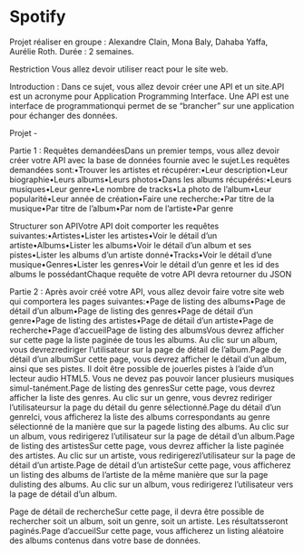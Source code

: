 # Spotify

Projet réaliser en groupe : Alexandre Clain, Mona Baly, Dahaba Yaffa, Aurélie Roth.
Durée : 2 semaines.

Restriction  Vous allez devoir utiliser react pour le site web.

Introduction : 
Dans ce sujet, vous allez devoir créer une API et un site.API est un acronyme pour Application Programming Interface. Une API est une interface de programmationqui permet de se “brancher” sur une application pour échanger des données.

Projet - 

Partie 1 :
Requêtes demandéesDans un premier temps, vous allez devoir créer votre API avec la base de données fournie avec le sujet.Les requêtes demandées sont:•Trouver les artistes et récupérer:•Leur description•Leur biographie•Leurs albums•Leurs photos•Dans les albums récupérés:•Leurs musiques•Leur genre•Le nombre de tracks•La photo de l’album•Leur popularité•Leur année de création•Faire une recherche:•Par titre de la musique•Par titre de l’album•Par nom de l’artiste•Par genre

Structurer son APIVotre API doit comporter les requêtes suivantes:•Artistes•Lister les artistes•Voir le détail d’un artiste•Albums•Lister les albums•Voir le détail d’un album et ses pistes•Lister les albums d’un artiste donné•Tracks•Voir le détail d’une musique•Genres•Lister les genres•Voir le détail d’un genre et les id des albums le possédantChaque requête de votre API devra retourner du JSON

Partie 2 :
Après avoir créé votre API, vous allez devoir faire votre site web qui comportera les pages suivantes:•Page de listing des albums•Page de détail d’un album•Page de listing des genres•Page de détail d’un genre•Page de listing des artistes•Page de détail d’un artiste•Page de recherche•Page d’accueilPage de listing des albumsVous devrez afficher sur cette page la liste paginée de tous les albums. Au clic sur un album, vous devrezrediriger l’utilisateur sur la page de détail de l’album.Page de détail d’un albumSur cette page, vous devrez afficher le détail d’un album, ainsi que ses pistes. Il doit être possible de jouerles pistes à l’aide d’un lecteur audio HTML5. Vous ne devez pas pouvoir lancer plusieurs musiques simul-tanément.Page de listing des genresSur cette page, vous devrez afficher la liste des genres. Au clic sur un genre, vous devrez rediriger l’utilisateursur la page du détail du genre sélectionné.Page du détail d’un genreIci, vous afficherez la liste des albums correspondants au genre sélectionné de la manière que sur la pagede listing des albums. Au clic sur un album, vous redirigerez l’utilisateur sur la page de détail d’un album.Page de listing des artistesSur cette page, vous devrez afficher la liste paginée des artistes. Au clic sur un artiste, vous redirigerezl’utilisateur sur la page de détail d’un artiste.Page de détail d’un artisteSur cette page, vous afficherez un listing des albums de l’artiste de la même manière que sur la page dulisting des albums. Au clic sur un album, vous redirigerez l’utilisateur vers la page de détail d’un album.

Page de détail de rechercheSur cette page, il devra être possible de rechercher soit un album, soit un genre, soit un artiste. Les résultatsseront paginés.Page d’accueilSur cette page, vous afficherez un listing aléatoire des albums contenus dans votre base de données.
